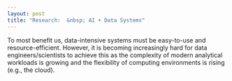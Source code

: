 ```yaml
---
layout: post
title: "Research:  &nbsp; AI + Data Systems"
---
```


To most benefit us, data-intensive systems must be easy-to-use and resource-efficient.
However, it is becoming increasingly hard for data engineers/scientists to achieve this
as the complexity of modern analytical workloads is growing
and the flexibility of computing environments is rising (e.g., the cloud).



